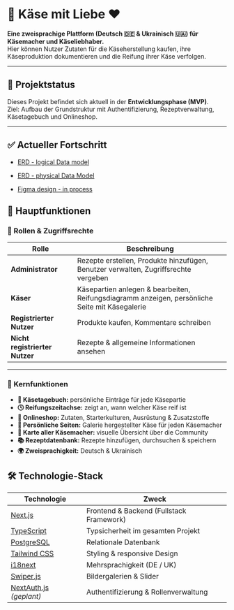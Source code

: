 # 🧀 Käse mit Liebe ❤️

**Eine zweisprachige Plattform (Deutsch 🇩🇪 & Ukrainisch 🇺🇦) für Käsemacher und Käseliebhaber.**  
Hier können Nutzer Zutaten für die Käseherstellung kaufen, ihre Käseproduktion dokumentieren und die Reifung ihrer Käse verfolgen.

---

## 🚀 Projektstatus
Dieses Projekt befindet sich aktuell in der **Entwicklungsphase (MVP)**.  
Ziel: Aufbau der Grundstruktur mit Authentifizierung, Rezeptverwaltung, Käsetagebuch und Onlineshop.

---

## ✅ Actueller Fortschritt
- [ERD - logical Data model ](docs/ERD_logical_data_model.png)



- [ERD - physical Data Model](https://dbdiagram.io/d/68f0c40a2e68d21b41c5476b)


- [Figma design - in process](https://www.figma.com/design/3lPi9DrVtBNnbKULPAvOpB/K%C3%A4se-mit-liebe?node-id=0-1&p=f)





## 🧩 Hauptfunktionen

### 🔐 Rollen & Zugriffsrechte
| Rolle | Beschreibung |
|-------|---------------|
| **Administrator** | Rezepte erstellen, Produkte hinzufügen, Benutzer verwalten, Zugriffsrechte vergeben |
| **Käser** | Käsepartien anlegen & bearbeiten, Reifungsdiagramm anzeigen, persönliche Seite mit Käsegalerie |
| **Registrierter Nutzer** | Produkte kaufen, Kommentare schreiben |
| **Nicht registrierter Nutzer** | Rezepte & allgemeine Informationen ansehen |

---

### 🧀 Kernfunktionen
- **🧾 Käsetagebuch:** persönliche Einträge für jede Käsepartie  
- **🕓 Reifungszeitachse:** zeigt an, wann welcher Käse reif ist  
- **🛒 Onlineshop:** Zutaten, Starterkulturen, Ausrüstung & Zusatzstoffe  
- **📸 Persönliche Seiten:** Galerie hergestellter Käse für jeden Käsemacher  
- **📍 Karte aller Käsemacher:** visuelle Übersicht über die Community  
- **📚 Rezeptdatenbank:** Rezepte hinzufügen, durchsuchen & speichern  
- **🌍 Zweisprachigkeit:** Deutsch & Ukrainisch


## 🛠️ Technologie-Stack

| Technologie | Zweck |
|--------------|--------|
| [Next.js](https://nextjs.org/) | Frontend & Backend (Fullstack Framework) |
| [TypeScript](https://www.typescriptlang.org/) | Typsicherheit im gesamten Projekt |
| [PostgreSQL](https://www.postgresql.org/) | Relationale Datenbank |
| [Tailwind CSS](https://tailwindcss.com/) | Styling & responsive Design |
| [i18next](https://www.i18next.com/) | Mehrsprachigkeit (DE / UK) |
| [Swiper.js](https://swiperjs.com/) | Bildergalerien & Slider |
| [NextAuth.js](https://next-auth.js.org/) *(geplant)* | Authentifizierung & Rollenverwaltung |


